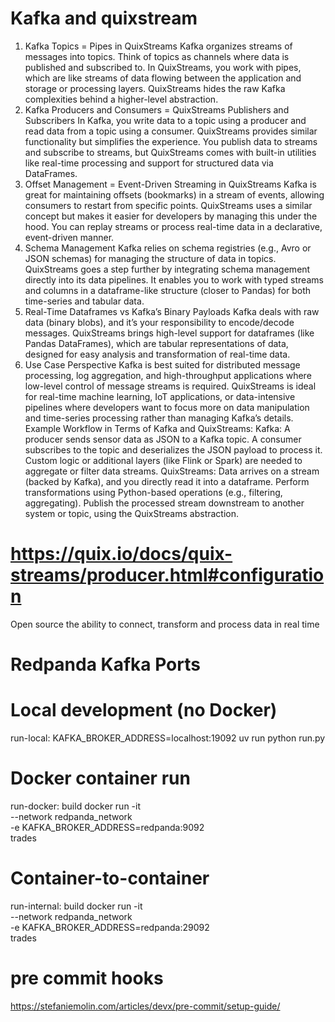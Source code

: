 # Kafka and quixstream
1. Kafka Topics = Pipes in QuixStreams
Kafka organizes streams of messages into topics. Think of topics as channels where data is published and subscribed to.
In QuixStreams, you work with pipes, which are like streams of data flowing between the application and storage or processing layers. QuixStreams hides the raw Kafka complexities behind a higher-level abstraction.
2. Kafka Producers and Consumers = QuixStreams Publishers and Subscribers
In Kafka, you write data to a topic using a producer and read data from a topic using a consumer.
QuixStreams provides similar functionality but simplifies the experience. You publish data to streams and subscribe to streams, but QuixStreams comes with built-in utilities like real-time processing and support for structured data via DataFrames.
3. Offset Management = Event-Driven Streaming in QuixStreams
Kafka is great for maintaining offsets (bookmarks) in a stream of events, allowing consumers to restart from specific points.
QuixStreams uses a similar concept but makes it easier for developers by managing this under the hood. You can replay streams or process real-time data in a declarative, event-driven manner.
4. Schema Management
Kafka relies on schema registries (e.g., Avro or JSON schemas) for managing the structure of data in topics.
QuixStreams goes a step further by integrating schema management directly into its data pipelines. It enables you to work with typed streams and columns in a dataframe-like structure (closer to Pandas) for both time-series and tabular data.
5. Real-Time Dataframes vs Kafka’s Binary Payloads
Kafka deals with raw data (binary blobs), and it’s your responsibility to encode/decode messages.
QuixStreams brings high-level support for dataframes (like Pandas DataFrames), which are tabular representations of data, designed for easy analysis and transformation of real-time data.
6. Use Case Perspective
Kafka is best suited for distributed message processing, log aggregation, and high-throughput applications where low-level control of message streams is required.
QuixStreams is ideal for real-time machine learning, IoT applications, or data-intensive pipelines where developers want to focus more on data manipulation and time-series processing rather than managing Kafka’s details.
Example Workflow in Terms of Kafka and QuixStreams:
Kafka:
A producer sends sensor data as JSON to a Kafka topic.
A consumer subscribes to the topic and deserializes the JSON payload to process it.
Custom logic or additional layers (like Flink or Spark) are needed to aggregate or filter data streams.
QuixStreams:
Data arrives on a stream (backed by Kafka), and you directly read it into a dataframe.
Perform transformations using Python-based operations (e.g., filtering, aggregating).
Publish the processed stream downstream to another system or topic, using the QuixStreams abstraction.

# https://quix.io/docs/quix-streams/producer.html#configuration

Open source the ability to connect, transform and process data in real time

# Redpanda Kafka Ports

# Local development (no Docker)
run-local:
    KAFKA_BROKER_ADDRESS=localhost:19092
    uv run python run.py

# Docker container run
run-docker: build
    docker run -it \
        --network redpanda_network \
        -e KAFKA_BROKER_ADDRESS=redpanda:9092 \
        trades

# Container-to-container
run-internal: build
    docker run -it \
        --network redpanda_network \
        -e KAFKA_BROKER_ADDRESS=redpanda:29092 \
        trades


# pre commit hooks
https://stefaniemolin.com/articles/devx/pre-commit/setup-guide/
